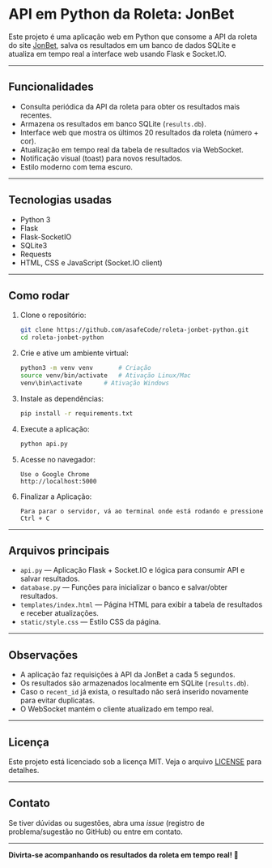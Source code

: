 # API em Python da Roleta: JonBet

Este projeto é uma aplicação web em Python que consome a API da roleta do site [JonBet](https://jonbet.bet.br/pt/games/double), salva os resultados em um banco de dados SQLite e atualiza em tempo real a interface web usando Flask e Socket.IO.

---

## Funcionalidades

- Consulta periódica da API da roleta para obter os resultados mais recentes.
- Armazena os resultados em banco SQLite (`results.db`).
- Interface web que mostra os últimos 20 resultados da roleta (número + cor).
- Atualização em tempo real da tabela de resultados via WebSocket.
- Notificação visual (toast) para novos resultados.
- Estilo moderno com tema escuro.

---

## Tecnologias usadas

- Python 3
- Flask
- Flask-SocketIO
- SQLite3
- Requests
- HTML, CSS e JavaScript (Socket.IO client)

---

## Como rodar

1. Clone o repositório:
    ```bash
    git clone https://github.com/asafeCode/roleta-jonbet-python.git
    cd roleta-jonbet-python
    ```

2. Crie e ative um ambiente virtual:
    ```bash
    python3 -m venv venv       # Criação
    source venv/bin/activate   # Ativação Linux/Mac
    venv\bin\activate      # Ativação Windows
    ```

3. Instale as dependências:
    ```bash
    pip install -r requirements.txt
    ```

4. Execute a aplicação:
    ```bash
    python api.py
    ```

5. Acesse no navegador:
    ```
    Use o Google Chrome
    http://localhost:5000
    ```
6. Finalizar a Aplicação:
    ```
    Para parar o servidor, vá ao terminal onde está rodando e pressione Ctrl + C
    ```


---

## Arquivos principais

- `api.py` — Aplicação Flask + Socket.IO e lógica para consumir API e salvar resultados.
- `database.py` — Funções para inicializar o banco e salvar/obter resultados.
- `templates/index.html` — Página HTML para exibir a tabela de resultados e receber atualizações.
- `static/style.css` — Estilo CSS da página.

---

## Observações

- A aplicação faz requisições à API da JonBet a cada 5 segundos.
- Os resultados são armazenados localmente em SQLite (`results.db`).
- Caso o `recent_id` já exista, o resultado não será inserido novamente para evitar duplicatas.
- O WebSocket mantém o cliente atualizado em tempo real.

---

## Licença

Este projeto está licenciado sob a licença MIT. Veja o arquivo [LICENSE](LICENSE) para detalhes.

---

## Contato

Se tiver dúvidas ou sugestões, abra uma *issue* (registro de problema/sugestão no GitHub) ou entre em contato.

---

**Divirta-se acompanhando os resultados da roleta em tempo real! 🎲**